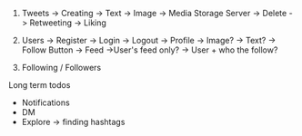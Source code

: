 1. Tweets
    -> Creating
        -> Text
        -> Image -> Media Storage Server
    -> Delete
    -> Retweeting
    -> Liking

2. Users
    -> Register
    -> Login
    -> Logout
    -> Profile
        -> Image?
        -> Text?
        -> Follow Button
    -> Feed
        ->User's feed only?
        -> User + who the follow?

3. Following / Followers

Long term todos
- Notifications
- DM
- Explore -> finding hashtags